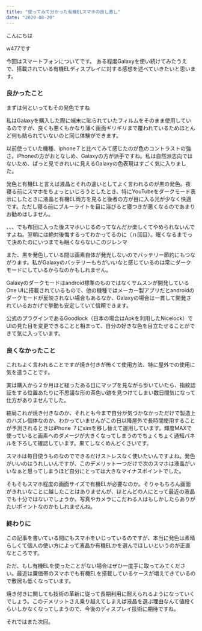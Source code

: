 ```yaml
---
title: "使ってみて分かった有機ELスマホの良し悪し"
date: "2020-08-20"
---
```



こんにちは


w477です

今回はスマートフォンについてです。
ある程度Galaxyを使い続けてみたうえで、搭載されている有機ELディスプレイに対する感想を述べていきたいと思います。


### 良かったこと
まずは何といってもその発色ですね

私はGalaxyを購入した際に端末に貼られていたフィルムをそのまま使用しているのですが、良くも悪くもかなり薄く画面ギリギリまで覆われているためほとんど何も貼られていないのと同じ体験ができます。


以前使っていた機種、iphone７と比べてみて感じたのが色のコントラストの強さ。iPhoneの方がおとなしめ、Galaxyの方が派手ですね。私は自然派志向ではないため、ぱっと見できれいに見えるGalaxyの色表現はすごく気に入りました。


発色と有機ELと言えば液晶とそれの違いとしてよく言われるのが黒の発色。夜寝る前にスマホをちょっといじろうとしたとき、特にYouTubeをダークモード表示にしたときに液晶と有機EL両方を見ると後者の方が目に入る光が少なく快適です。ただし寝る前にブルーライトを目に浴びると寝つきが悪くなるのであまりお勧めはしません。


、、、でも布団に入った後スマホいじるのってなんだか楽しくてやめられないんですよね。翌朝には絶対後悔するってわかってるのに（ｎ回目）。眠くなるまでって決めたのにいつまでも眠くならないこのジレンマ


また、黒を発色している間は画素自体が発光しないのでバッテリー節約にもつながります。私がGalaxyのバッテリーもちがいいなと感じているのは常にダークモードにしているからなのかもしれません。

Galaxyのダークモードはandroid標準のものではなくサムスンが開発しているOne UIに搭載されているもので、他の機種ではメーカー製アプリだとandroidのダークモードが反映されない場合もあるなか、Galaxyの場合は一貫して開発されているおかげで挙動も安定していて信頼できます。

公式のプラグインであるGoodlock（日本の場合はApkを利用したNicelock）でUIの見た目を変更できることと相まって、自分の好きな色を目立たせることができて気に入っています。


### 良くなかったこと
これもよく言われることですが焼き付きが怖くて使用方法、特に屋外での使用に気を遣うことです。

実は購入から２か月ほど経ったある日にマップを見ながら歩いていたら、指紋認証をする位置あたりに不思議な形の茶色い跡を見つけてしまい数日間気になって仕方がありませんでした。

結局これが焼き付きなのか、それとも今まで自分が気づかなかっただけで製造上のハズレ個体なのか、わかっていませんがこの日以降屋外で長時間使用することが予測されるときはiPhone ７にsimを移し替えて運用しています。輝度MAXで使っていると画素へのダメージが大きくなってしまうのでちょくちょく通知パネルを下ろして確認しています。果てしなくめんどくさいです。

スマホは毎日使うものなのでできるだけストレスなく使いたいんですよね。発色がいいのはうれしいんですが、このデメリット一つだけで次のスマホは液晶がいいなぁと思ってしまうほど自分にとっては大きなマイナスポイントでした。


そもそもスマホ程度の画面サイズで有機ELが必要なのか。そりゃもちろん画面がきれいなことに越したことはありませんが、ほとんどの人にとって最近の液晶でも十分ではないでしょうか。写真やカメラにこだわる人はもしかしたらありがたいポイントなのかもしれませんね。


### 終わりに
この記事を書いている間にもスマホをいじっているのですが、本当に発色は素晴らしくて個人の使い方によって液晶か有機ELかを選んでほしいというのが正直なところです。

ただ、もし有機ELを使ったことがない場合はぜひ一度手に取ってみてください。最近は廉価帯のスマホでも有機ELを搭載しているケースが増えてきているので敷居も低くなっています。

焼き付きに関しても技術の革新に従って長期利用に耐えられるようになっていくでしょう。このデメリットさえ乗り越えてしまえば液晶を選ぶ理由なんて値段くらいしかなくなってしまうので、今後のディスプレイ技術に期待ですね。




それではまた次回。